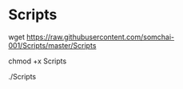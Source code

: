 # Scripts

wget https://raw.githubusercontent.com/somchai-001/Scripts/master/Scripts

chmod +x Scripts

./Scripts
